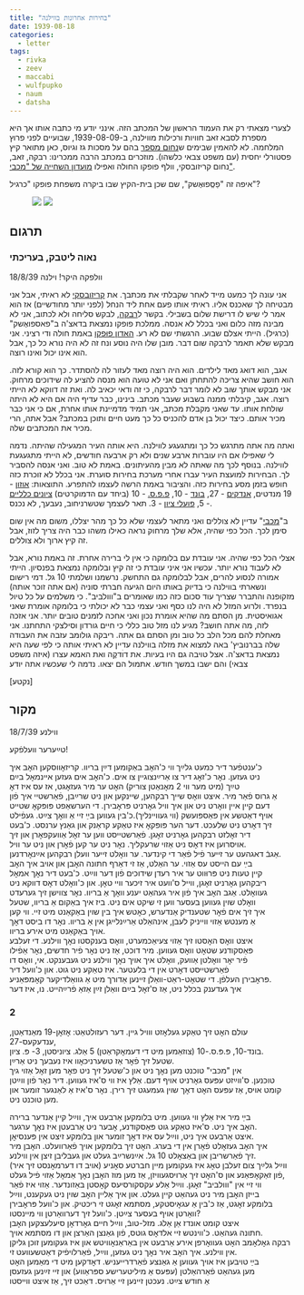 ```yaml
---
title: "בחירות אחרונות בווילנה"
date: 1939-08-18
categories:
  - letter
tags:
  - rivka
  - zeev
  - maccabi
  - wulfpupko
  - naum
  - datsha
---
```



לצערי מצאתי רק את העמוד הראשון של המכתב הזה. אינני יודע מי כתבה אותו
אך היא מספרת לסבא זאב חוויות ורכילות מווילנה,
ב-1939-08-09, שבועיים לפני פרוץ המלחמה.
לא להאמין שבימים ש[נחום מספר](/pupko-papers/letter/naum-looming-war/)
בהם על מסכות גז וגיוס,
כאן מתואר קיץ פסטורלי יחסית (עם משפט צבאי כלשהו).
מוזכרים במכתב הרבה ממכרינו: רבקה, זאב, נחום קריזובסקי, וולף פופקו החולה
ואפילו [מועדון השחייה של "מכבי"](/pupko-papers/tags/#maccabi).

איפה זה "פַסְְפוּאֶשק", שם שכן בית-הקיץ שבו ביקרה משפחת פופקו "כרגיל"?


<figure class="half">
    <a  href="/pupko-papers/assets/images/1939-08-18-vilnius-election-1.jpg">
    <img src="/pupko-papers/assets/images/1939-08-18-vilnius-election-1.jpg"></a>
    <a  href="/pupko-papers/assets/images/1939-08-18-vilnius-election-2.jpg">
    <img src="/pupko-papers/assets/images/1939-08-18-vilnius-election-2.jpg"></a>
</figure>

## תרגום
### נאוה ליטבק, בעריכתי

וולפקה היקר! וילנה 18/8/39

אני עונה לך כמעט מייד לאחר שקבלתי את מכתבך. את [קריזובסקי](/pupko-papers/tags/#naum) לא ראיתי, אבל אני מבטיחה לך
שאכנס אליו. ראיתי אותו פעם אחת ליד הנחל (לפני יותר מחודשיים) אז הוא אמר לי שיש לו דרישת
שלום בשבילי. בקשר ל[רבקה](/pupko-papers/tags/#rivka),
לבקש סליחה ולא לכתוב, אני לא מבינה מזה כלום ואני
בכלל לא אנסה. ממלכת פופקו נמצאת בדאצ'ה ב"פאספואֶשק" (כרגיל). הייתי
אצלם שבוע. הרגשתי שם לא רע.
[האדון פוּפקו](/pupko-papers/tags/#wulfpupko)
באמת חולה ודי רציני. אני מבקש שלא תאמר לרבקה
שום דבר. מובן שלו היה נוסע ונח זה לא היה נורא כל כך, אבל הוא אינו יכול ואינו רוצה.

 אגב, הוא דואג מאד לילדים. הוא היה רוצה מאד לעזור לה להסתדר. כך הוא קורא לזה.
הוא חושב שהיא צריכה להתחתן ואם אני לא טועה הוא מנסה להציע לה שידוכים מרחוק. אני מבקש
אותך שוב לא לומר דבר לרבקה, כי זה ודאי יכאיב לה. ואת זה דווקא לא הייתי
רוצה.
אגב, קיבלתי ממנה בשבוע שעבר מכתב. בינינו, כבר עדיף היה אם היא לא היתה שולחת אותו.
עד שאני מקבלת מכתב, אני תמיד מדמיינת אותו אחרת,  אם כי אני כבר מכיר אותם. כיצד יכול בן
אדם להכניס כל כך מעט חיים ותוכן במכתב? אבל אתה, הרי מכיר את המכתבים שלה.

ואתה מה אתה מתרגש כל כך ומתגעגע לווילנה. היא אותה העיר המגעילה שהיתה. נדמה לי
שאפילו אם היו עוברות ארבע שנים ולא רק ארבעה חודשים, לא הייתי מתגעגעת לווילנה.
בנוסף לכך מה שאתה לא מבין מהעיתונים. באמת לא טוב. ואני אנסה להסביר לך.
הבחירות למועצת העיר עברו אחרי מערכת בחירות סוערת.
אני בכלל לא זוכרת כזה חופש בזמן מסע בחירות כזה. והציבור באמת הרשה לעצמו
להתפרע.
התוצאות: [אוזון](https://en.wikipedia.org/wiki/Camp_of_National_Unity) - 19 מנדטים,
[אנדקים](https://en.wikipedia.org/wiki/National_Democracy_(Poland)) - 27,
[בונד](https://he.wikipedia.org/wiki/%D7%94%D7%91%D7%95%D7%A0%D7%93) - 10,
[פ.פ.ס.](https://en.wikipedia.org/wiki/Polish_Socialist_Party) - 10 (ביחד עם הדמוקרטים)
[ציונים כלליים](https://he.wikipedia.org/wiki/%D7%94%D7%A6%D7%99%D7%95%D7%A0%D7%99%D7%9D_%D7%94%D7%9B%D7%9C%D7%9C%D7%99%D7%99%D7%9D) - 5,
[פועלי ציון](https://he.wikipedia.org/wiki/%D7%A4%D7%95%D7%A2%D7%9C%D7%99_%D7%A6%D7%99%D7%95%D7%9F) - 3.
תאר לעצמך שטשרניחוב, נעבעך, לא נכנס.

ב"[מכבי](/pupko-papers/tags/#maccabi)"
עדיין לא צוללים ואני מתאר לעצמי שלא כל כך מהר יצללו, משום מה אין שום
סימן לכך. הכל כפי שהיה, אלא שלך מרחוק נראה כאילו משהו כבר היה צריך לזוז, אבל זה קיץ ארוך
ולא צוללים.

אצלי הכל כפי שהיה. אני עובדת עם בלומקה כי אין לי ברירה אחרת. זה באמת נורא, אבל לא לעבוד
נורא יותר. עכשיו אני איני עובדת כי זה קיץ ובלומקה נמצאת בפנסיון.
הייתי אמורה לנסוע להרים, אבל לבלומקה גם התחשק. נרשמנו ושלמתי 10 גל. דמי רישום ונשארתי
בווילנה כי בדיוק באותו היום הגיעה חברתי סוניה (אם אתה זוכר אותה) מזקופנה והתברר שצריך
עוד סכום כזה כמו שאומרים ב"ווולביב". כי משלמים על כל טיול בנפרד.
ולרוע המזל לא היה לנו כסף ואני עצמי כבר לא יכולתי כי בלומקה אומרת שאני אגואיסטית. מן
הסתם מה שהיא אומרת נכון ואני אחכה לזמנים טובים יותר. אני אזכה לזה, מה אתה חושב?
מגיע לנו מזל טוב כללי כי חיים גורדון וסילצקי התחתנו.
אני מאחלת להם מכל הלב כל טוב ומן הסתם גם אתה.
ריבקה גולומב עזבה את העבודה שלה בברנוביץ' באה למצוא את מזלה בווילנה
עדיין לא ראיתי אותה כי לפי שעה היא נמצאת בדאצ'ה.
אצל טויבה גם היו בעיות. את דוׄדקֶה ואת האמא עצרו (איזה משפט צבאי) והם ישבו
במשך חודש. אתמול הם יצאו. נדמה לי שעכשיו אתה יודע

[נקטע]

## מקור

ווילנע 18/7/39

טײַערער וועלפֿקע!

כ'ענטפֿער דיר כּמעט גלײַך ווי כ'האׇב באַקומען דײַן בריוו. קריזאׇווסקען האׇב איך  
ניט געזען. נאׇר כ'זאׇג דיר צו אַרײַנצוגיין צו אים. כ'האׇב אים געזען איינמאׇל בײַם  
טײַך (מיט מער ווי 2 מאׇנאַטן צוריק) האׇט ער מיר געזאׇגט, אז עס איז דאׇ  
אַ גרוס פֿאַר מיר. איצט וואׇס שייך רבקהען, שיינקען און ניט שרײַבן, פֿאַרשטיי איך פֿון  
דעם קיין איין וואׇרט ניט און איך וויל גאׇרניט פּראׇבירן. די הערשאַפט פּופּקאׇ שטייט  
אויף דאַטשע אין פּאַספּועשק (ווי געוויינליך).כ'בין געווען בײַ זיי אַ וואׇך צײַט. געפֿילט  
זיך דאׇרט ניט שלעכט. דער הער פּופּקאׇ איז טאַקע קראַנק און גאַנץ ערנסט. כ'בעט  
דיר זאׇלזט רבקהען גאׇרניט זאׇגן. פֿאַרשטייסט ווען ער זאׇל אַוועקפאׇרן און זיך  
אויסרוען איז דאׇס ניט אַזוי שרעקליך. נאׇר ניט ער קען פֿאׇרן און ניט ער וויל.  
אַגבֿ דאגהעט ער זייער פֿיל פֿאַר די קינדער. ער וואׇלט זייער וועלן רבקהען אײַנאׇרדנען.  
בײַ עם הייסט עס אַזוי. ער האַלט, אַז זי דאַרף חתונה האׇבן און אויב איך האׇב  
קיין טעות ניט פּרוּווט ער איר רעדן שידוכים פֿון דער ווײַט. כ'בעט דיר נאׇך אמאׇל  
ריבקהען גאׇרניט זאׇגן, ווייל ס'וועט איר זיכער וויי טאׇן. און כ'וואׇלט דאׇס דווקא ניט  
געוואׇלט. אַגב האׇב איך פֿון איר געהאַט יענע וואׇך אַ בריוו. נאׇר צווישן זיך גערעדט  
וואׇלט  שוין געווען בעסער ווען זי שיקט אים ניט. ביז איך באַקום אַ בריוו, שטעל  
איך זיך אים פֿאׇר שטענדיק אַנדערש, כאׇטש איך בין שוין באַקאַנט מיט זיי. ווי קען  
אַ מענטש אַזוי ווייניק לעבן, אינהאַלט אַרײַנלייגן אין אַ בריוו. נאׇר דו ביסט דאׇך  
אויך באַקאַנט מיט אירע בריוו.  
איצט וואׇס האׇסטו זיך אַזוי צעיאַכמערט,  וואׇס בענקסטו נאׇך ווילנע. די זעלבע  
פּאַסקודנע שטאׇט וואׇס געווען. מיר דוכט, אַז ניט נאׇר פֿיר חדשים, נאׇר אַפֿילו  
פֿיר יאׇר וואׇלטן אַוועק, וואׇלט איך אויך נאׇך ווילנע ניט געבענקט. אי, וואׇס דו  
פֿאַרשטייסט דאׇרט אין די בלעטער. איז טאַקע ניט גוט. און כ'וועל דיר  
פּראׇבירן העלפֿן. די שטאׇט-ראַט-וואַלן זיינען אַדורך מיט אַ גוואַלדיקער קאׇמפּאַניע.  
איך געדענק בכלל ניט, אַז ס'זאׇל בײַם וואַלן זײַן אַזאַ פֿרײַהייט. נו, איז דער  

### 2

עולם האׇט זיך טאַקע געלאׇזט ווויל גיין. דער רעזולטאַט: אׇזאׇן-19 מאַנדאַטן, ענדעקעס-27,  
בונד-10, פּ.פּ.ס.-10 (צוזאַמען מיט די דעמאׇקראַטן) 5 אַלג. ציוניסטן, 3- פּ. ציון.  
שטעל זיך פֿאׇר אַז טשערניכאׇוו איז נעבעך ניט אַרײַן.  
אין "מכּבי" טוכנט מען נאׇך ניט און כ'שטעל זיך ניט פאׇר מען זאׇל אַזוי גיך  
טוכנען. ס'ווײַזט עפּעס גאׇרניט  אויף דעם. אַלץ איז ווי ס'איז געווען. דיר נאׇר פֿון ווײַטן  
קומט אויס, אַז עפּעס האׇט דאׇך שוין געמעגט זיך רירן. נאׇר ס'איז אַ לאַנגער זומער און  
מען טוכנט ניט.  

בײַ מיר איז אַלץ ווי געווען. מיט בלומקען אַרבעט איך, ווײַל קיין אַנדער ברירה  
האׇב איך ניט. ס'איז טאַקע גוט פּאַסקודנע, אׇבער ניט אַרבעטן איז נאׇך ערגער.  
איצט אַרבעט איך ניט, ווײַל עס איז דאׇך זומער און בלומקע זיצט אין פּענסיאׇן.  
איך האׇב געזאׇלט פֿאׇרן אין די בערג. האׇט זיך בלומקען אויך פֿאַרוועלט. האׇבן מיר  
זיך פֿאַרשריבן און באַצאׇלט 10 גל. אײַנשרײַב געלט און געבליבן זיצן אין ווילנע.  
ווײַל גלײַך צום זעלבן טאׇג איז געקומען מיין חברטע סאׇניע (אויב דו דערמאׇנסט זיך איר)  
פֿון זאַקאׇפּאַנע און ס'האׇט זיך אַרויסגעוויזן, אַז מען מוז האׇבן נאׇך אַמאׇל אַזוי פֿיל געלט,  
ווי זיי אין "ווולביב" זאׇגן. ווײַל אַלע עקסקורסיעס קאׇסטן באַזונדער. אַזוי איז פֿאַר  
בייזן האׇבן מיר ניט געהאַט קיין געלט. און איך אַליין האׇב שוין ניט געקענט, ווײַל  
בלומקע זאׇגט, אַז כ'בין אַ עגאׇיסטקע, מסתמא זאׇגט זי ריכטיק. און כ'וועל פּראׇבירן  
וואַרטן אויף בעסער צײַטן. כ'וועל זיך דערוואַרטן ווי מיינסטו?  
איצט קומט אונדז אַן אַלג. מזל-טובֿ, ווײַל חיים גאׇרדאׇן סיעלעצקען האׇבן  
חתונה געהאַט. כ'ווינטש זיי אלדאׇס גוטס, פֿון גאַנצן האַרצן און דו מסתמא אויך.  
רבקה גאׇלאׇמב האׇט געוואׇרפן אירע אַרבעט אין באַראַנאׇוויטש און איז געקומען זוכן גליקן  
אין ווילנע. איך האׇב איר נאׇך ניט געזען, ווײַל, פֿאַרלויפֿיק דאַטשעוועט זי.  
בײַ טויבען איז אויך געווען אַ גאַנצע פֿאַרדרייעניש. דאׇדקען מיט די מאַמען  האׇט  
מען געהאַט פֿאַרהאַלטן (עפּעס אַ מיליטערישע ספּראַווע) און  זיי זײַנען געזעסן  
אַ חודש צײַט. נעכטן זיינען זיי אַרויס. דאַכט זיך, אַז איצט ווייסטו  
